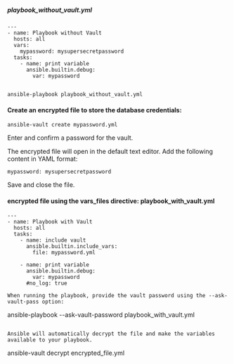 
##### playbook_without_vault.yml

```
---
- name: Playbook without Vault
  hosts: all
  vars:
    mypassword: mysupersecretpassword
  tasks:
    - name: print variable
      ansible.builtin.debug:
        var: mypassword
        
```

```
ansible-playbook playbook_without_vault.yml
```

#### Create an encrypted file to store the database credentials:

```
ansible-vault create mypassword.yml
```
Enter and confirm a password for the vault.

The encrypted file will open in the default text editor. Add the following content in YAML format:
```
mypassword: mysupersecretpassword

```
Save and close the file.

#### encrypted file using the vars_files directive: playbook_with_vault.yml 
```
---
- name: Playbook with Vault
  hosts: all
  tasks:
    - name: include vault
      ansible.builtin.include_vars:
        file: mypassword.yml

    - name: print variable
      ansible.builtin.debug:
        var: mypassword
      #no_log: true  

When running the playbook, provide the vault password using the --ask-vault-pass option:

```
ansible-playbook --ask-vault-password playbook_with_vault.yml
```

Ansible will automatically decrypt the file and make the variables available to your playbook.

```
ansible-vault decrypt encrypted_file.yml

```

